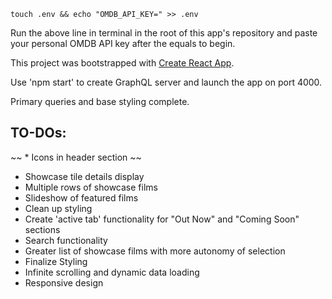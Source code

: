 `touch .env && echo "OMDB_API_KEY=" >> .env`

Run the above line in terminal in the root of this app's repository and paste your personal OMDB API key after the equals to begin.

This project was bootstrapped with [Create React App](https://github.com/facebook/create-react-app).

Use 'npm start' to create GraphQL server and launch the app on port 4000.

Primary queries and base styling complete.

## TO-DOs:

~~ * Icons in header section ~~
* Showcase tile details display
* Multiple rows of showcase films
* Slideshow of featured films
* Clean up styling
* Create 'active tab' functionality for "Out Now" and "Coming Soon" sections
* Search functionality
* Greater list of showcase films with more autonomy of selection
* Finalize Styling
* Infinite scrolling and dynamic data loading
* Responsive design
